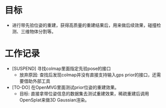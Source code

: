# 目标
- 进行带先验位姿的重建，获得高质量的重建结果后，用来做后续效果，碰撞检测、三维物体分割等。

# 工作记录
- [SUSPEND] 寻找colmap里面指定先验pose的接口
	- 放弃原因: 查找后发现colmap并没有直接支持输入gps prior的接口，还需要借助外部工具
- [TO-DO] 在OpenMVG里面测试prior位姿的重建效果。
	- 目标: 直接拿带位姿信息的数据集去测试重建效果，稀疏重建后调用OpenSplat来做3D Gaussian渲染。